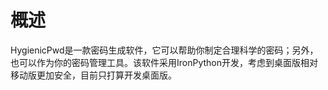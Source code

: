 # 概述

HygienicPwd是一款密码生成软件，它可以帮助你制定合理科学的密码；另外，也可以作为你的密码管理工具。该软件采用IronPython开发，考虑到桌面版相对移动版更加安全，目前只打算开发桌面版。
